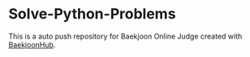 # Solve-Python-Problems
This is a auto push repository for Baekjoon Online Judge created with [BaekjoonHub](https://github.com/BaekjoonHub/BaekjoonHub).

